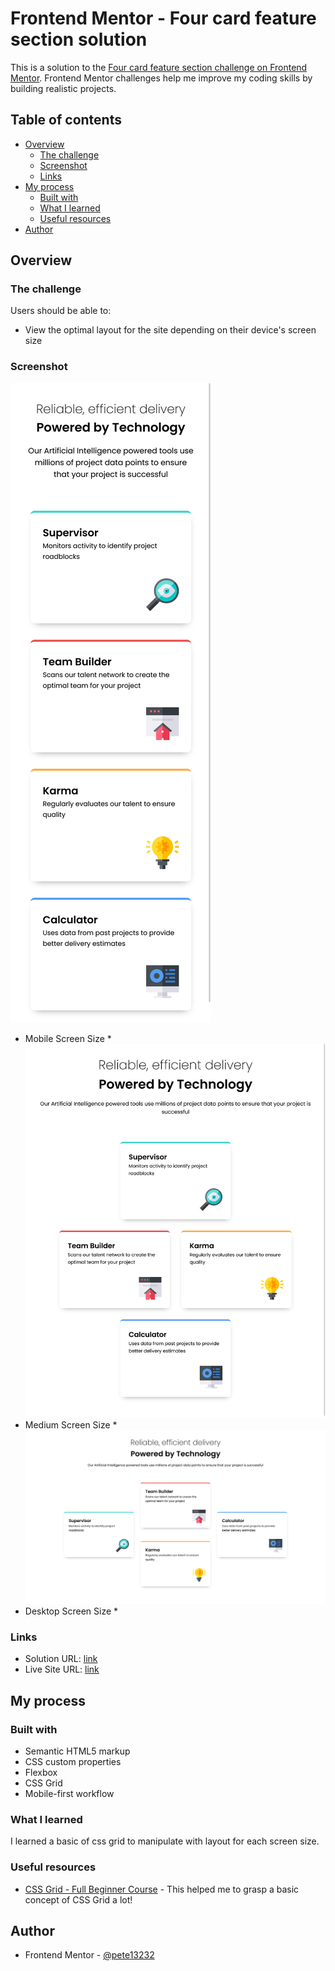 # Frontend Mentor - Four card feature section solution

This is a solution to the [Four card feature section challenge on Frontend Mentor](https://www.frontendmentor.io/challenges/four-card-feature-section-weK1eFYK). Frontend Mentor challenges help me improve my coding skills by building realistic projects.

## Table of contents

- [Overview](#overview)
  - [The challenge](#the-challenge)
  - [Screenshot](#screenshot)
  - [Links](#links)
- [My process](#my-process)
  - [Built with](#built-with)
  - [What I learned](#what-i-learned)
  - [Useful resources](#useful-resources)
- [Author](#author)

## Overview

### The challenge

Users should be able to:

- View the optimal layout for the site depending on their device's screen size

### Screenshot

![mobile](./result/result-mobile.png)
* Mobile Screen Size *
![medium screen](./result/result-narrow.png)
* Medium Screen Size *
![wide screen](./result/result-wide.png)
* Desktop Screen Size *

### Links

- Solution URL: [link](https://www.frontendmentor.io/solutions/reponsive-4-card-section-page-using-css-grid-vHjA7NJZMZ)
- Live Site URL: [link](https://pete13232.github.io/four-card-section-challenge/)

## My process

### Built with

- Semantic HTML5 markup
- CSS custom properties
- Flexbox
- CSS Grid
- Mobile-first workflow

### What I learned

I learned a basic of css grid to manipulate with layout for each screen size.

### Useful resources

- [CSS Grid - Full Beginner Course](https://www.youtube.com/watch?v=BIx3XdHA8-Y) - This helped me to grasp a basic concept of CSS Grid a lot!

## Author

- Frontend Mentor - [@pete13232](https://www.frontendmentor.io/profile/pete13232)

